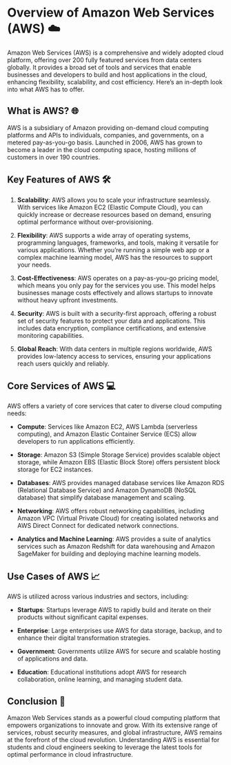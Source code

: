# Overview of Amazon Web Services (AWS) ☁️
Amazon Web Services (AWS) is a comprehensive and widely adopted cloud platform, offering over 200 fully featured services from data centers globally. It provides a broad set of tools and services that enable businesses and developers to build and host applications in the cloud, enhancing flexibility, scalability, and cost efficiency. Here’s an in-depth look into what AWS has to offer.

## What is AWS? 🌐

AWS is a subsidiary of Amazon providing on-demand cloud computing platforms and APIs to individuals, companies, and governments, on a metered pay-as-you-go basis. Launched in 2006, AWS has grown to become a leader in the cloud computing space, hosting millions of customers in over 190 countries.

## Key Features of AWS 🛠️

1. **Scalability**: AWS allows you to scale your infrastructure seamlessly. With services like Amazon EC2 (Elastic Compute Cloud), you can quickly increase or decrease resources based on demand, ensuring optimal performance without over-provisioning.

2. **Flexibility**: AWS supports a wide array of operating systems, programming languages, frameworks, and tools, making it versatile for various applications. Whether you’re running a simple web app or a complex machine learning model, AWS has the resources to support your needs.

3. **Cost-Effectiveness**: AWS operates on a pay-as-you-go pricing model, which means you only pay for the services you use. This model helps businesses manage costs effectively and allows startups to innovate without heavy upfront investments.

4. **Security**: AWS is built with a security-first approach, offering a robust set of security features to protect your data and applications. This includes data encryption, compliance certifications, and extensive monitoring capabilities.

5. **Global Reach**: With data centers in multiple regions worldwide, AWS provides low-latency access to services, ensuring your applications reach users quickly and reliably.

## Core Services of AWS 💻

AWS offers a variety of core services that cater to diverse cloud computing needs:

- **Compute**: Services like Amazon EC2, AWS Lambda (serverless computing), and Amazon Elastic Container Service (ECS) allow developers to run applications efficiently.

- **Storage**: Amazon S3 (Simple Storage Service) provides scalable object storage, while Amazon EBS (Elastic Block Store) offers persistent block storage for EC2 instances.

- **Databases**: AWS provides managed database services like Amazon RDS (Relational Database Service) and Amazon DynamoDB (NoSQL database) that simplify database management and scaling.

- **Networking**: AWS offers robust networking capabilities, including Amazon VPC (Virtual Private Cloud) for creating isolated networks and AWS Direct Connect for dedicated network connections.

- **Analytics and Machine Learning**: AWS provides a suite of analytics services such as Amazon Redshift for data warehousing and Amazon SageMaker for building and deploying machine learning models.

## Use Cases of AWS 📈

AWS is utilized across various industries and sectors, including:

- **Startups**: Startups leverage AWS to rapidly build and iterate on their products without significant capital expenses.

- **Enterprise**: Large enterprises use AWS for data storage, backup, and to enhance their digital transformation strategies.

- **Government**: Governments utilize AWS for secure and scalable hosting of applications and data.

- **Education**: Educational institutions adopt AWS for research collaboration, online learning, and managing student data.

## Conclusion 🌟

Amazon Web Services stands as a powerful cloud computing platform that empowers organizations to innovate and grow. With its extensive range of services, robust security measures, and global infrastructure, AWS remains at the forefront of the cloud revolution. Understanding AWS is essential for students and cloud engineers seeking to leverage the latest tools for optimal performance in cloud infrastructure.
